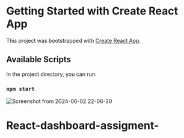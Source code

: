 # Getting Started with Create React App

This project was bootstrapped with [Create React App](https://github.com/facebook/create-react-app).

## Available Scripts

In the project directory, you can run:

### `npm start`


![Screenshot from 2024-06-02 22-06-30](https://github.com/ashu180674/react-data-visualization-dashboard/assets/105533911/6a3e7afe-1cd6-40d0-a00b-3ccfc4721eea)

# React-dashboard-assigment-
